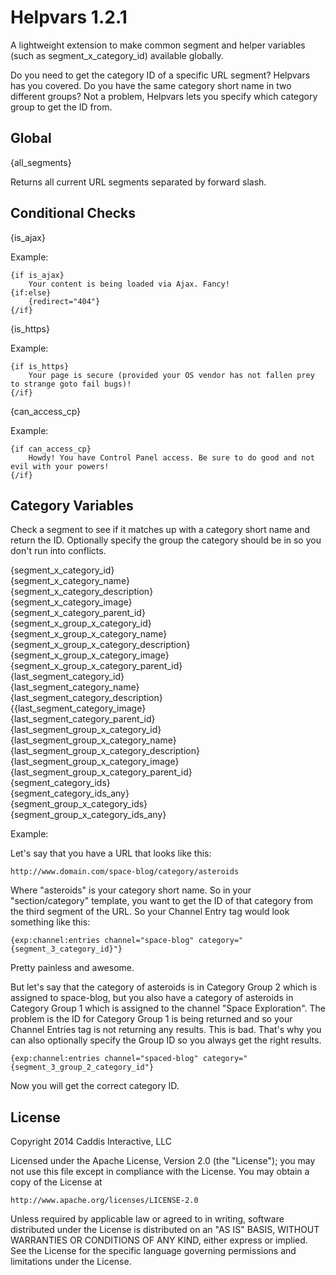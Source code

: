 # Helpvars 1.2.1

A lightweight extension to make common segment and helper variables (such as segment_x_category_id) available globally.

Do you need to get the category ID of a specific URL segment? Helpvars has you covered. Do you have the same category short name in two different groups? Not a problem, Helpvars lets you specify which category group to get the ID from.

## Global

{all_segments}

Returns all current URL segments separated by forward slash.

## Conditional Checks

{is_ajax}

Example:

	{if is_ajax}
		Your content is being loaded via Ajax. Fancy!
	{if:else}
		{redirect="404"}
	{/if}

{is_https}

Example:

	{if is_https}
		Your page is secure (provided your OS vendor has not fallen prey to strange goto fail bugs)!
	{/if}

{can_access_cp}

Example:

	{if can_access_cp}
		Howdy! You have Control Panel access. Be sure to do good and not evil with your powers!
	{/if}

## Category Variables

Check a segment to see if it matches up with a category short name and return the ID. Optionally specify the group the category should be in so you don't run into conflicts.

{segment_x_category_id}  
{segment_x_category_name}  
{segment_x_category_description}  
{segment_x_category_image}  
{segment_x_category_parent_id}  
{segment_x_group_x_category_id}  
{segment_x_group_x_category_name}  
{segment_x_group_x_category_description}  
{segment_x_group_x_category_image}  
{segment_x_group_x_category_parent_id}  
{last_segment_category_id}  
{last_segment_category_name}  
{last_segment_category_description}  
{{last_segment_category_image}  
{last_segment_category_parent_id}  
{last_segment_group_x_category_id}  
{last_segment_group_x_category_name}  
{last_segment_group_x_category_description}  
{last_segment_group_x_category_image}  
{last_segment_group_x_category_parent_id}  
{segment_category_ids}  
{segment_category_ids_any}  
{segment_group_x_category_ids}  
{segment_group_x_category_ids_any}  

Example:

Let's say that you have a URL that looks like this:

	http://www.domain.com/space-blog/category/asteroids

Where "asteroids" is your category short name. So in your "section/category" template, you want to get the ID of that category from the third segment of the URL. So your Channel Entry tag would look something like this:

	{exp:channel:entries channel="space-blog" category="{segment_3_category_id}"}

Pretty painless and awesome.

But let's say that the category of asteroids is in Category Group 2 which is assigned to space-blog, but you also have a category of asteroids in Category Group 1 which is assigned to the channel "Space Exploration". The problem is the ID for Category Group 1 is being returned and so your Channel Entries tag is not returning any results. This is bad. That's why you can also optionally specify the Group ID so you always get the right results.

	{exp:channel:entries channel="spaced-blog" category="{segment_3_group_2_category_id"}

Now you will get the correct category ID.

## License

Copyright 2014 Caddis Interactive, LLC

Licensed under the Apache License, Version 2.0 (the "License");
you may not use this file except in compliance with the License.
You may obtain a copy of the License at

	http://www.apache.org/licenses/LICENSE-2.0

Unless required by applicable law or agreed to in writing, software
distributed under the License is distributed on an "AS IS" BASIS,
WITHOUT WARRANTIES OR CONDITIONS OF ANY KIND, either express or implied.
See the License for the specific language governing permissions and
limitations under the License.